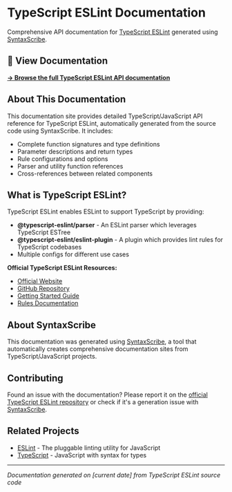 # TypeScript ESLint Documentation

Comprehensive API documentation for [TypeScript ESLint](https://github.com/typescript-eslint/typescript-eslint) generated using [SyntaxScribe](https://syntaxscribe.com).

## 📖 View Documentation

**[→ Browse the full TypeScript ESLint API documentation](https://syntax-scribe.github.io/sample-typescript-eslint)**

## About This Documentation

This documentation site provides detailed TypeScript/JavaScript API reference for TypeScript ESLint, automatically generated from the source code using SyntaxScribe. It includes:

- Complete function signatures and type definitions
- Parameter descriptions and return types
- Rule configurations and options
- Parser and utility function references
- Cross-references between related components

## What is TypeScript ESLint?

TypeScript ESLint enables ESLint to support TypeScript by providing:

- **@typescript-eslint/parser** - An ESLint parser which leverages TypeScript ESTree
- **@typescript-eslint/eslint-plugin** - A plugin which provides lint rules for TypeScript codebases
- Multiple configs for different use cases

**Official TypeScript ESLint Resources:**
- [Official Website](https://typescript-eslint.io)
- [GitHub Repository](https://github.com/typescript-eslint/typescript-eslint)
- [Getting Started Guide](https://typescript-eslint.io/getting-started)
- [Rules Documentation](https://typescript-eslint.io/rules)

## About SyntaxScribe

This documentation was generated using [SyntaxScribe](https://syntaxscribe.com), a tool that automatically creates comprehensive documentation sites from TypeScript/JavaScript projects.

## Contributing

Found an issue with the documentation? Please report it on the [official TypeScript ESLint repository](https://github.com/typescript-eslint/typescript-eslint/issues) or check if it's a generation issue with [SyntaxScribe](https://syntaxscribe.com).

## Related Projects

- [ESLint](https://eslint.org) - The pluggable linting utility for JavaScript
- [TypeScript](https://www.typescriptlang.org) - JavaScript with syntax for types

---

*Documentation generated on [current date] from TypeScript ESLint source code*